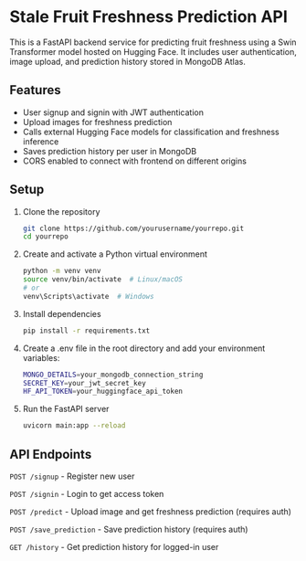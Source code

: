 # Stale Fruit Freshness Prediction API

This is a FastAPI backend service for predicting fruit freshness using a Swin Transformer model hosted on Hugging Face. It includes user authentication, image upload, and prediction history stored in MongoDB Atlas.

## Features

- User signup and signin with JWT authentication
- Upload images for freshness prediction
- Calls external Hugging Face models for classification and freshness inference
- Saves prediction history per user in MongoDB
- CORS enabled to connect with frontend on different origins

## Setup

1. Clone the repository

    ```bash
    git clone https://github.com/yourusername/yourrepo.git
    cd yourrepo
2. Create and activate a Python virtual environment

    ```bash
    python -m venv venv
    source venv/bin/activate  # Linux/macOS
    # or
    venv\Scripts\activate  # Windows
3. Install dependencies

    ```bash
    pip install -r requirements.txt
4. Create a .env file in the root directory and add your environment variables:

    ```bash
    MONGO_DETAILS=your_mongodb_connection_string
    SECRET_KEY=your_jwt_secret_key
    HF_API_TOKEN=your_huggingface_api_token
5. Run the FastAPI server

    ```bash
    uvicorn main:app --reload

## API Endpoints

`POST /signup` - Register new user

`POST /signin` - Login to get access token

`POST /predict` - Upload image and get freshness prediction (requires auth)

`POST /save_prediction` - Save prediction history (requires auth)

`GET /history` - Get prediction history for logged-in user